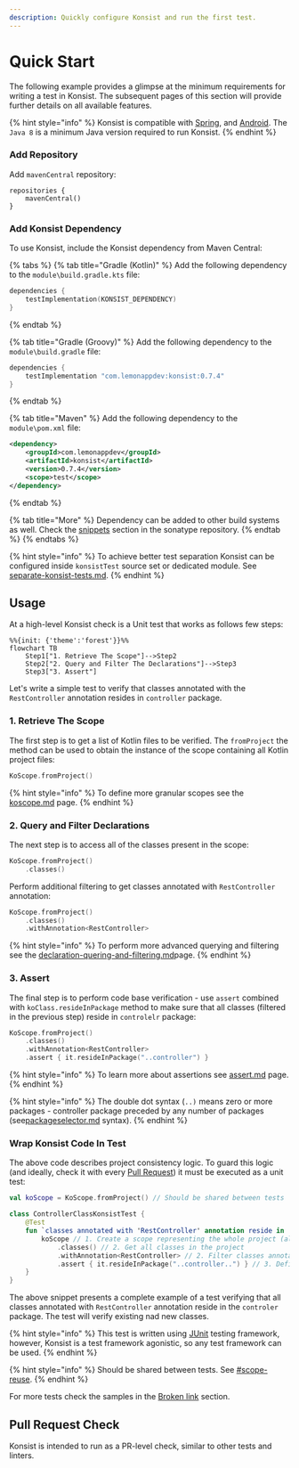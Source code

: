 ```yaml
---
description: Quickly configure Konsist and run the first test.
---
```


# Quick Start

The following example provides a glimpse at the minimum requirements for writing a test in Konsist. The subsequent pages of this section will provide further details on all available features.

{% hint style="info" %}
Konsist is compatible with [Spring](https://spring.io/), and [Android](https://www.android.com/). The `Java 8` is a minimum Java version required to run Konsist.
{% endhint %}

### Add Repository

Add `mavenCentral` repository:

```
repositories {
    mavenCentral()
}
```

### Add Konsist Dependency

To use Konsist, include the Konsist dependency from Maven Central:

{% tabs %}
{% tab title="Gradle (Kotlin)" %}
Add the following dependency to the `module\build.gradle.kts` file:

```kotlin
dependencies {
    testImplementation(KONSIST_DEPENDENCY)
}
```
{% endtab %}

{% tab title="Gradle (Groovy)" %}
Add the following dependency to the `module\build.gradle` file:

```groovy
dependencies {
    testImplementation "com.lemonappdev:konsist:0.7.4"
}
```
{% endtab %}

{% tab title="Maven" %}
Add the following dependency to the `module\pom.xml` file:

```xml
<dependency>
    <groupId>com.lemonappdev</groupId>
    <artifactId>konsist</artifactId>
    <version>0.7.4</version>
    <scope>test</scope>
</dependency>
```
{% endtab %}

{% tab title="More" %}
Dependency can be added to other build systems as well. Check the [snippets](https://central.sonatype.com/artifact/com.lemonappdev/konsist) section in the sonatype repository.&#x20;
{% endtab %}
{% endtabs %}

{% hint style="info" %}
To achieve better test separation Konsist can be configured inside `konsistTest` source set or dedicated module. See [separate-konsist-tests.md](separate-konsist-tests.md "mention").
{% endhint %}

## Usage

At a high-level Konsist check is a Unit test that works as follows few steps:

```mermaid
%%{init: {'theme':'forest'}}%%
flowchart TB
    Step1["1. Retrieve The Scope"]-->Step2
    Step2["2. Query and Filter The Declarations"]-->Step3
    Step3["3. Assert"]
```

Let's write a simple test to verify that classes annotated with the `RestController` annotation resides in `controller` package.

### 1. Retrieve The Scope

The first step is to get a list of Kotlin files to be verified. The `fromProject` the method can be used to obtain the instance of the scope containing all Kotlin project files:

```kotlin
KoScope.fromProject()
```

{% hint style="info" %}
To define more granular scopes see the [koscope.md](../features/koscope.md "mention") page.
{% endhint %}

### 2. Query and Filter Declarations

The next step is to access all of the classes present in the scope:

```kotlin
KoScope.fromProject()
    .classes()

```

Perform additional filtering to get classes annotated with `RestController` annotation:

```kotlin
KoScope.fromProject()
    .classes()
    .withAnnotation<RestController>
```

{% hint style="info" %}
To perform more advanced querying and filtering see the [declaration-quering-and-filtering.md](../features/declaration-quering-and-filtering.md "mention")page.
{% endhint %}

### 3. Assert

The final step is to perform code base verification - use `assert` combined with  `koClass.resideInPackage` method to make sure that all classes (filtered in the previous step) reside in `controlelr` package:

```kotlin
KoScope.fromProject()
    .classes()
    .withAnnotation<RestController>
    .assert { it.resideInPackage("..controller") }
```

{% hint style="info" %}
To learn more about assertions see [assert.md](../features/assert.md "mention") page.
{% endhint %}

{% hint style="info" %}
The double dot syntax (`..)` means zero or more packages - controller package preceded by any number of packages (see[packageselector.md](../features/packageselector.md "mention") syntax).
{% endhint %}

### Wrap Konsist Code In Test

The above code describes project consistency logic. To guard this logic (and ideally, check it with every [Pull Request](https://docs.github.com/en/pull-requests/collaborating-with-pull-requests/proposing-changes-to-your-work-with-pull-requests/about-pull-requests)) it must be executed as a unit test:

```kotlin
val koScope = KoScope.fromProject() // Should be shared between tests

class ControllerClassKonsistTest {
    @Test
    fun `classes annotated with 'RestController' annotation reside in 'controller' package`() {
        koScope // 1. Create a scope representing the whole project (all Kotlin files in project)
            .classes() // 2. Get all classes in the project
            .withAnnotation<RestController> // 2. Filter classes annotated with 'RestController'
            .assert { it.resideInPackage("..controller..") } // 3. Define the assertion
    }
}
```

The above snippet presents a complete example of a test verifying that all classes annotated with `RestController` annotation reside in the `controler` package. The test will verify existing nad new classes.

{% hint style="info" %}
This test is written using [JUnit](https://junit.org/) testing framework, however, Konsist is a test framework agonistic, so any test framework can be used.
{% endhint %}

{% hint style="info" %}
Should be shared between tests. See [#scope-reuse](../features/koscope.md#scope-reuse "mention").
{% endhint %}

For more tests check the samples in the [Broken link](broken-reference "mention") section.

## Pull Request Check

Konsist is intended to run as a PR-level check, similar to other tests and linters.&#x20;

